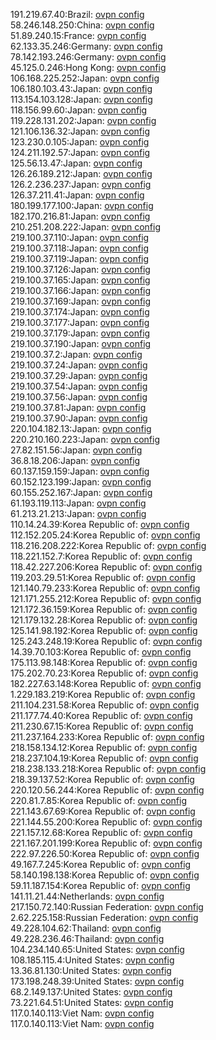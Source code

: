 191.219.67.40:Brazil: [ovpn config](vpn/191_219_67_40.ovpn)  
58.246.148.250:China: [ovpn config](vpn/58_246_148_250.ovpn)  
51.89.240.15:France: [ovpn config](vpn/51_89_240_15.ovpn)  
62.133.35.246:Germany: [ovpn config](vpn/62_133_35_246.ovpn)  
78.142.193.246:Germany: [ovpn config](vpn/78_142_193_246.ovpn)  
45.125.0.246:Hong Kong: [ovpn config](vpn/45_125_0_246.ovpn)  
106.168.225.252:Japan: [ovpn config](vpn/106_168_225_252.ovpn)  
106.180.103.43:Japan: [ovpn config](vpn/106_180_103_43.ovpn)  
113.154.103.128:Japan: [ovpn config](vpn/113_154_103_128.ovpn)  
118.156.99.60:Japan: [ovpn config](vpn/118_156_99_60.ovpn)  
119.228.131.202:Japan: [ovpn config](vpn/119_228_131_202.ovpn)  
121.106.136.32:Japan: [ovpn config](vpn/121_106_136_32.ovpn)  
123.230.0.105:Japan: [ovpn config](vpn/123_230_0_105.ovpn)  
124.211.192.57:Japan: [ovpn config](vpn/124_211_192_57.ovpn)  
125.56.13.47:Japan: [ovpn config](vpn/125_56_13_47.ovpn)  
126.26.189.212:Japan: [ovpn config](vpn/126_26_189_212.ovpn)  
126.2.236.237:Japan: [ovpn config](vpn/126_2_236_237.ovpn)  
126.37.211.41:Japan: [ovpn config](vpn/126_37_211_41.ovpn)  
180.199.177.100:Japan: [ovpn config](vpn/180_199_177_100.ovpn)  
182.170.216.81:Japan: [ovpn config](vpn/182_170_216_81.ovpn)  
210.251.208.222:Japan: [ovpn config](vpn/210_251_208_222.ovpn)  
219.100.37.110:Japan: [ovpn config](vpn/219_100_37_110.ovpn)  
219.100.37.118:Japan: [ovpn config](vpn/219_100_37_118.ovpn)  
219.100.37.119:Japan: [ovpn config](vpn/219_100_37_119.ovpn)  
219.100.37.126:Japan: [ovpn config](vpn/219_100_37_126.ovpn)  
219.100.37.165:Japan: [ovpn config](vpn/219_100_37_165.ovpn)  
219.100.37.166:Japan: [ovpn config](vpn/219_100_37_166.ovpn)  
219.100.37.169:Japan: [ovpn config](vpn/219_100_37_169.ovpn)  
219.100.37.174:Japan: [ovpn config](vpn/219_100_37_174.ovpn)  
219.100.37.177:Japan: [ovpn config](vpn/219_100_37_177.ovpn)  
219.100.37.179:Japan: [ovpn config](vpn/219_100_37_179.ovpn)  
219.100.37.190:Japan: [ovpn config](vpn/219_100_37_190.ovpn)  
219.100.37.2:Japan: [ovpn config](vpn/219_100_37_2.ovpn)  
219.100.37.24:Japan: [ovpn config](vpn/219_100_37_24.ovpn)  
219.100.37.29:Japan: [ovpn config](vpn/219_100_37_29.ovpn)  
219.100.37.54:Japan: [ovpn config](vpn/219_100_37_54.ovpn)  
219.100.37.56:Japan: [ovpn config](vpn/219_100_37_56.ovpn)  
219.100.37.81:Japan: [ovpn config](vpn/219_100_37_81.ovpn)  
219.100.37.90:Japan: [ovpn config](vpn/219_100_37_90.ovpn)  
220.104.182.13:Japan: [ovpn config](vpn/220_104_182_13.ovpn)  
220.210.160.223:Japan: [ovpn config](vpn/220_210_160_223.ovpn)  
27.82.151.56:Japan: [ovpn config](vpn/27_82_151_56.ovpn)  
36.8.18.206:Japan: [ovpn config](vpn/36_8_18_206.ovpn)  
60.137.159.159:Japan: [ovpn config](vpn/60_137_159_159.ovpn)  
60.152.123.199:Japan: [ovpn config](vpn/60_152_123_199.ovpn)  
60.155.252.167:Japan: [ovpn config](vpn/60_155_252_167.ovpn)  
61.193.119.113:Japan: [ovpn config](vpn/61_193_119_113.ovpn)  
61.213.21.213:Japan: [ovpn config](vpn/61_213_21_213.ovpn)  
110.14.24.39:Korea Republic of: [ovpn config](vpn/110_14_24_39.ovpn)  
112.152.205.24:Korea Republic of: [ovpn config](vpn/112_152_205_24.ovpn)  
118.216.208.222:Korea Republic of: [ovpn config](vpn/118_216_208_222.ovpn)  
118.221.152.7:Korea Republic of: [ovpn config](vpn/118_221_152_7.ovpn)  
118.42.227.206:Korea Republic of: [ovpn config](vpn/118_42_227_206.ovpn)  
119.203.29.51:Korea Republic of: [ovpn config](vpn/119_203_29_51.ovpn)  
121.140.79.233:Korea Republic of: [ovpn config](vpn/121_140_79_233.ovpn)  
121.171.255.212:Korea Republic of: [ovpn config](vpn/121_171_255_212.ovpn)  
121.172.36.159:Korea Republic of: [ovpn config](vpn/121_172_36_159.ovpn)  
121.179.132.28:Korea Republic of: [ovpn config](vpn/121_179_132_28.ovpn)  
125.141.98.192:Korea Republic of: [ovpn config](vpn/125_141_98_192.ovpn)  
125.243.248.19:Korea Republic of: [ovpn config](vpn/125_243_248_19.ovpn)  
14.39.70.103:Korea Republic of: [ovpn config](vpn/14_39_70_103.ovpn)  
175.113.98.148:Korea Republic of: [ovpn config](vpn/175_113_98_148.ovpn)  
175.202.70.23:Korea Republic of: [ovpn config](vpn/175_202_70_23.ovpn)  
182.227.63.148:Korea Republic of: [ovpn config](vpn/182_227_63_148.ovpn)  
1.229.183.219:Korea Republic of: [ovpn config](vpn/1_229_183_219.ovpn)  
211.104.231.58:Korea Republic of: [ovpn config](vpn/211_104_231_58.ovpn)  
211.177.74.40:Korea Republic of: [ovpn config](vpn/211_177_74_40.ovpn)  
211.230.67.15:Korea Republic of: [ovpn config](vpn/211_230_67_15.ovpn)  
211.237.164.233:Korea Republic of: [ovpn config](vpn/211_237_164_233.ovpn)  
218.158.134.12:Korea Republic of: [ovpn config](vpn/218_158_134_12.ovpn)  
218.237.104.19:Korea Republic of: [ovpn config](vpn/218_237_104_19.ovpn)  
218.238.133.218:Korea Republic of: [ovpn config](vpn/218_238_133_218.ovpn)  
218.39.137.52:Korea Republic of: [ovpn config](vpn/218_39_137_52.ovpn)  
220.120.56.244:Korea Republic of: [ovpn config](vpn/220_120_56_244.ovpn)  
220.81.7.85:Korea Republic of: [ovpn config](vpn/220_81_7_85.ovpn)  
221.143.67.69:Korea Republic of: [ovpn config](vpn/221_143_67_69.ovpn)  
221.144.55.200:Korea Republic of: [ovpn config](vpn/221_144_55_200.ovpn)  
221.157.12.68:Korea Republic of: [ovpn config](vpn/221_157_12_68.ovpn)  
221.167.201.199:Korea Republic of: [ovpn config](vpn/221_167_201_199.ovpn)  
222.97.226.50:Korea Republic of: [ovpn config](vpn/222_97_226_50.ovpn)  
49.167.7.245:Korea Republic of: [ovpn config](vpn/49_167_7_245.ovpn)  
58.140.198.138:Korea Republic of: [ovpn config](vpn/58_140_198_138.ovpn)  
59.11.187.154:Korea Republic of: [ovpn config](vpn/59_11_187_154.ovpn)  
141.11.21.44:Netherlands: [ovpn config](vpn/141_11_21_44.ovpn)  
217.150.72.140:Russian Federation: [ovpn config](vpn/217_150_72_140.ovpn)  
2.62.225.158:Russian Federation: [ovpn config](vpn/2_62_225_158.ovpn)  
49.228.104.62:Thailand: [ovpn config](vpn/49_228_104_62.ovpn)  
49.228.236.46:Thailand: [ovpn config](vpn/49_228_236_46.ovpn)  
104.234.140.65:United States: [ovpn config](vpn/104_234_140_65.ovpn)  
108.185.115.4:United States: [ovpn config](vpn/108_185_115_4.ovpn)  
13.36.81.130:United States: [ovpn config](vpn/13_36_81_130.ovpn)  
173.198.248.39:United States: [ovpn config](vpn/173_198_248_39.ovpn)  
68.2.149.137:United States: [ovpn config](vpn/68_2_149_137.ovpn)  
73.221.64.51:United States: [ovpn config](vpn/73_221_64_51.ovpn)  
117.0.140.113:Viet Nam: [ovpn config](vpn/117_0_140_113.ovpn)  
117.0.140.113:Viet Nam: [ovpn config](vpn/117_0_140_113.ovpn)  
